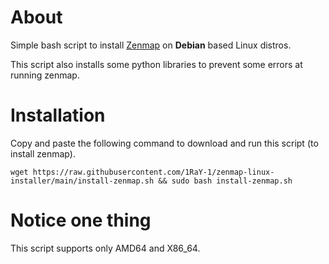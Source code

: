 # About
Simple bash script to install [Zenmap](https://nmap.org/zenmap/) on **Debian** based Linux distros.

This script also installs some python libraries to prevent some errors at running zenmap.

# Installation
Copy and paste the following command to download and run this script (to install zenmap).
```
wget https://raw.githubusercontent.com/1RaY-1/zenmap-linux-installer/main/install-zenmap.sh && sudo bash install-zenmap.sh
```

# Notice one thing
This script supports only AMD64 and X86_64.
